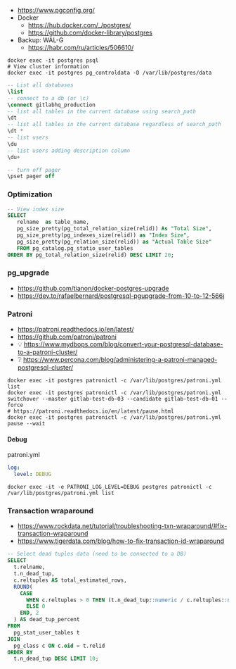 * https://www.pgconfig.org/
* Docker
    * https://hub.docker.com/_/postgres/
    * https://github.com/docker-library/postgres
* Backup: WAL-G
    * https://habr.com/ru/articles/506610/


```shell
docker exec -it postgres psql
# View cluster information
docker exec -it postgres pg_controldata -D /var/lib/postgres/data
```

```sql
-- List all databases
\list
-- connect to a db (or \c)
\connect gitlabhq_production
-- list all tables in the current database using search_path
\dt
-- list all tables in the current database regardless of search_path
\dt *
-- list users
\du
-- list users adding description column
\du+

-- turn off pager
\pset pager off
```

### Optimization
```SQL
-- View index size
SELECT
   relname  as table_name,
   pg_size_pretty(pg_total_relation_size(relid)) As "Total Size",
   pg_size_pretty(pg_indexes_size(relid)) as "Index Size",
   pg_size_pretty(pg_relation_size(relid)) as "Actual Table Size"
   FROM pg_catalog.pg_statio_user_tables 
ORDER BY pg_total_relation_size(relid) DESC LIMIT 20;
```

### pg_upgrade
* https://github.com/tianon/docker-postgres-upgrade
* https://dev.to/rafaelbernard/postgresql-pgupgrade-from-10-to-12-566i


### Patroni
* https://patroni.readthedocs.io/en/latest/
* https://github.com/patroni/patroni
* :bulb: https://www.mydbops.com/blog/convert-your-postgresql-database-to-a-patroni-cluster/
* :grey_question: https://www.percona.com/blog/administering-a-patroni-managed-postgresql-cluster/

```shell
docker exec -it postgres patronictl -c /var/lib/postgres/patroni.yml list
docker exec -it postgres patronictl -c /var/lib/postgres/patroni.yml switchover --master gitlab-test-db-03 --candidate gitlab-test-db-01 --force
# https://patroni.readthedocs.io/en/latest/pause.html
docker exec -it postgres patronictl -c /var/lib/postgres/patroni.yml pause --wait
```

#### Debug

patroni.yml
```yaml
log:
  level: DEBUG
```

```shell
docker exec -it -e PATRONI_LOG_LEVEL=DEBUG postgres patronictl -c /var/lib/postgres/patroni.yml list
```
### Transaction wraparound

* https://www.rockdata.net/tutorial/troubleshooting-txn-wraparound/#fix-transaction-wraparound
* https://www.tigerdata.com/blog/how-to-fix-transaction-id-wraparound

```sql
-- Select dead tuples data (need to be connected to a DB)
SELECT 
  t.relname, 
  t.n_dead_tup, 
  c.reltuples AS total_estimated_rows,
  ROUND(
    CASE 
      WHEN c.reltuples > 0 THEN (t.n_dead_tup::numeric / c.reltuples::numeric) * 100
      ELSE 0
    END, 2
  ) AS dead_tup_percent
FROM 
  pg_stat_user_tables t
JOIN 
  pg_class c ON c.oid = t.relid
ORDER BY 
  t.n_dead_tup DESC LIMIT 10;
```
